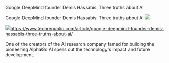 Google DeepMind founder Demis Hassabis: Three truths about AI

Google DeepMind founder Demis Hassabis: Three truths about AI
![](../_resources/d29eeebe51e66db4834124d270b1b8b1.png)

![](../_resources/6e6a84e4580ecb4e65163a816d9ef13d.png)https://www.techrepublic.com/article/google-deepmind-founder-demis-hassabis-three-truths-about-ai/

One of the creators of the AI research company famed for building the pioneering AlphaGo AI spells out the technology's impact and future development.